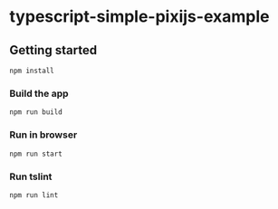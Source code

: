 # typescript-simple-pixijs-example

## Getting started

```shell
npm install
```

### Build the app

```shell
npm run build
```

### Run in browser

```shell
npm run start
```

### Run tslint

```shell
npm run lint
```
